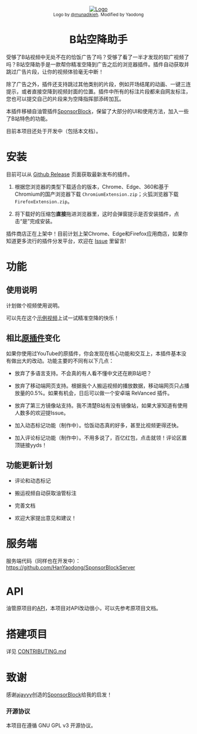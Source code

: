 <p align="center">
  <a href="https://sponsor.ajay.app"><img src="public/icons/LogoSponsorBlocker256px.png" alt="Logo"></img></a>

  <br/>
  <sub>Logo by <a href="https://github.com/munadikieh">@munadikieh</a>. Modified by Yaodong</sub>
</p>

<h1 align="center">B站空降助手</h1>

受够了B站视频中无处不在的恰饭广告了吗？受够了看了一半才发现的软广视频了吗？B站空降助手是一款帮你精准空降到广告之后的浏览器插件。插件自动获取并跳过广告片段，让你的视频体验毫无中断！

除了广告之外，插件还支持跳过其他类别的片段，例如开场结尾的动画、一键三连提示，或者直接空降到视频封面的位置。插件中所有的标注片段都来自网友标注，您也可以提交自己的片段来为空降指挥部添砖加瓦。

本插件移植自油管插件[SponsorBlock](https://github.com/ajayyy/SponsorBlock)，保留了大部分的UI和使用方法，加入一些了B站特色的功能。

目前本项目还处于开发中（包括本文档）。

# 安装

目前可以从 [Github Release](https://github.com/HanYaodong/BilibiliSponsorBlock/releases/latest) 页面获取最新发布的插件。

1. 根据您浏览器的类型下载适合的版本，Chrome、Edge、360和基于Chromium的国产浏览器下载 `ChromiumExtension.zip`；火狐浏览器下载`FirefoxExtension.zip`。

1. 将下载好的压缩包**直接**拖进浏览器里，这时会弹窗提示是否安装插件，点击“是”完成安装。


插件商店正在上架中！目前计划上架Chrome、Edge和Firefox应用商店，如果你知道更多流行的插件分发平台，欢迎在 [Issue](https://github.com/HanYaodong/BilibiliSponsorBlock/issues/new) 里留言!

# 功能

## 使用说明

计划做个视频使用说明。

可以先在这个[示例视频](https://www.bilibili.com/video/BV1Km42177kz/)上试一试精准空降的快乐！

## 相比[原插件](https://github.com/ajayyy/SponsorBlock)变化

如果你使用过YouTube的原插件，你会发现在核心功能和交互上，本插件基本没有做出大的改动。功能主要的不同有以下几点：

- 放弃了多语言支持。不会真的有人看不懂中文还在刷B站吧？

- 放弃了移动端网页支持。根据我个人搬运视频的播放数据，移动端网页只占播放量的0.5%。如果有机会，日后可以做一个安卓端 ReVanced 插件。

- 放弃了第三方镜像站支持。我不清楚B站有没有镜像站，如果大家知道有使用人数多的欢迎提Issue。

- 加入动态标记功能（制作中）。恰饭动态真的好多，甚至比视频更得还快。

- 加入评论标记功能（制作中）。不用多说了，百亿红包，点击就领！评论区置顶链接yyds！


## 功能更新计划

- 评论和动态标记

- 搬运视频自动获取油管标注

- 完善文档

- 欢迎大家提出意见和建议！

# 服务端

服务端代码（同样也在开发中）：https://github.com/HanYaodong/SponsorBlockServer

# API

油管原项目的[API](https://wiki.sponsor.ajay.app/w/API_Docs)，本项目对API改动很小，可以先参考原项目文档。

# 搭建项目
详见 [CONTRIBUTING.md](CONTRIBUTING.md)

# 致谢

感谢[ajayyy](https://github.com/ajayyy)创造的[SponsorBlock](https://github.com/ajayyy/SponsorBlock)给我的启发！

### 开源协议

本项目在遵循 GNU GPL v3 开源协议。
